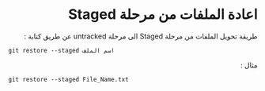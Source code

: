 ﻿# <div dir=rtl> اعادة الملفات من مرحلة Staged</div>


<div dir=rtl>  طريقة تحويل الملفات من مرحلة Staged الى  مرحلة untracked  عن طريق كتابة :</div>

`git restore --staged اسم الملف`

<div dir=rtl>  مثال : </div>

`git restore --staged File_Name.txt`











 



